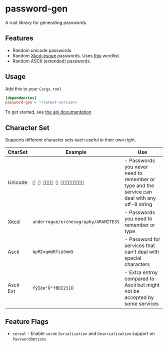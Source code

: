 # password-gen

A rust library for generating passwords.

## Features

- Random unicode passwords.
- Random [Xkcd-esque](https://xkcd.com/936/) passwords. Uses [this](https://github.com/dwyl/english-words/blob/master/words_alpha.txt) wordlist.
- Random ASCII (extended) passwords.

## Usage

Add this to your `Cargo.toml`

```toml
[dependencies]
password-gen = "<latest-version>
```

To get started, see [the api documentation](https://docs.rs/password-gen/latest/password_gen/)

## Character Set

Supports different character sets each useful in their own right.

| CharSet   | Example                              | Use                                                                                           |
| --------- | ------------------------------------ | --------------------------------------------------------------------------------------------- |
| Unicode   | `򔩠 𥠔 𖔾񻲺񖠭󲂰 𭝔 򳾄󀪤򱉀򼎈󟸂򃼾񑾶񿾿󕁦 `            | - Passwords you never need to remember or type and the service can deal with any utf-8 string |
| Xkcd      | `underrogue/orchesography/ARAMITESS` | - Passwords you need to remember or type                                                      |
| Ascii     | `bpM2vqmGRfzaSmm5`                   | - Password for services that can't deal with special characters                               |
| Ascii Ext | `ÝýIêø¹Ü¹fBDI2î1Ù`                   | - Extra entroy compared to Ascii but might not be accepted by some services                   |

## Feature Flags

- `cereal` - Enable `serde` `Serialization` and `Deserialization` support on `PasswordOptions`
